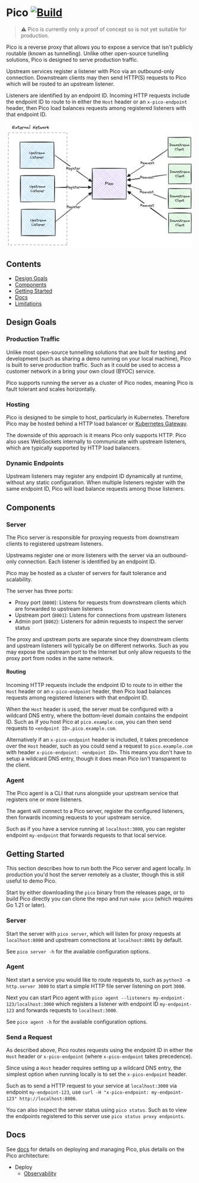 # Pico [![Build](https://github.com/andydunstall/pico/actions/workflows/build.yaml/badge.svg)](https://github.com/andydunstall/pico/actions/workflows/build.yaml)

> :warning: Pico is currently only a proof of concept so is not yet suitable
for production.

Pico is a reverse proxy that allows you to expose a service that isn't publicly
routable (known as tunnelling). Unlike other open-source tunelling solutions,
Pico is designed to serve production traffic.

Upstream services register a listener with Pico via an outbound-only
connection. Downstream clients may then send HTTP(S) requests to Pico which
will be routed to an upstream listener.

Listeners are identified by an endpoint ID. Incoming HTTP requests include the
endpoint ID to route to in either the `Host` header or an `x-pico-endpoint`
header, then Pico load balances requests among registered listeners with that
endpoint ID.

![overview](assets/images/overview.png)

## Contents

- [Design Goals](#design-goals)
- [Components](#components)
- [Getting Started](#getting-started)
- [Docs](#docs)
- [Limitations](#limitations)

## Design Goals

### Production Traffic
Unlike most open-source tunnelling solutions that are built for testing and
development (such as sharing a demo running on your local machine), Pico is
built to serve production traffic. Such as it could be used to access a
customer network in a bring your own cloud (BYOC) service.

Pico supports running the server as a cluster of Pico nodes, meaning Pico is
fault tolerant and scales horizontally.

### Hosting
Pico is designed to be simple to host, particularly in Kubernetes. Therefore
Pico may be hosted behind a HTTP load balancer or
[Kubernetes Gateway](https://kubernetes.io/docs/concepts/services-networking/gateway/).

The downside of this approach is it means Pico only supports HTTP. Pico
also uses WebSockets internally to communicate with upstream listeners, which
are typically supported by HTTP load balancers.

### Dynamic Endpoints
Upstream listeners may register any endpoint ID dynamically at runtime, without
any static configuration. When multiple listeners register with the same
endpoint ID, Pico will load balance requests among those listeners.

## Components

### Server
The Pico server is responsible for proxying requests from downstream clients to
registered upstream listeners.

Upstreams register one or more listeners with the server via an outbound-only
connection. Each listener is identified by an endpoint ID.

Pico may be hosted as a cluster of servers for fault tolerance and scalability.

The server has three ports:
* Proxy port (`8000`): Listens for requests from downstream clients which
are forwarded to upstream listeners
* Upstream port (`8001`): Listens for connections from upstream listeners
* Admin port (`8002`): Listeners for admin requests to inspect the server
status

The proxy and upstream ports are separate since they downstream clients and
upstream listeners will typically be on different networks. Such as you may
expose the upstream port to the Internet but only allow requests to the proxy
port from nodes in the same network.

#### Routing
Incoming HTTP requests include the endpoint ID to route to in either the `Host`
header or an `x-pico-endpoint` header, then Pico load balances requests among
registered listeners with that endpoint ID.

When the `Host` header is used, the server must be configured with a wildcard
DNS entry, where the bottom-level domain contains the endpoint ID. Such as if
you host Pico at `pico.example.com`, you can then send requests to
`<endpoint ID>.pico.example.com`.

Alternatively if an `x-pico-endpoint` header is included, it takes precedence
over the `Host` header, such as you could send a request to `pico.example.com`
with header `x-pico-endpoint: <endpoint ID>`. This means you don't have to
setup a wildcard DNS entry, though it does mean Pico isn't transparent to the
client.

### Agent
The Pico agent is a CLI that runs alongside your upstream service that
registers one or more listeners.

The agent will connect to a Pico server, register the configured listeners,
then forwards incoming requests to your upstream service.

Such as if you have a service running at `localhost:3000`, you can register
endpoint `my-endpoint` that forwards requests to that local service.

## Getting Started
This section describes how to run both the Pico server and agent locally. In
production you'd host the server remotely as a cluster, though this is still
useful to demo Pico.

Start by either downloading the `pico` binary from the releases page, or to
build Pico directly you can clone the repo and run `make pico` (which requires
Go 1.21 or later).

### Server
Start the server with `pico server`, which will listen for proxy requests at
`localhost:8000` and upstream connections at `localhost:8001` by default.

See `pico server -h` for the available configuration options.

### Agent
Next start a service you would like to route requests to, such as
`python3 -m http.server 3000` to start a simple HTTP file server listening on
port `3000`.

Next you can start Pico agent with
`pico agent --listeners my-endpoint-123/localhost:3000` which registers a
listener with endpoint ID `my-endpoint-123` and forwards requests to
`localhost:3000`.

See `pico agent -h` for the available configuration options.

### Send a Request
As described above, Pico routes requests using the endpoint ID in either the
`Host` header or `x-pico-endpoint` (where `x-pico-endpoint` takes precedence).

Since using a `Host` header requires setting up a wildcard DNS entry, the
simplest option when running locally is to set the `x-pico-endpoint` header.

Such as to send a HTTP request to your service at `localhost:3000` via endpoint
`my-endpoint-123`, use
`curl -H "x-pico-endpoint: my-endpoint-123" http://localhost:8000`.

You can also inspect the server status using `pico status`. Such as to view the
endpoints registered to this server use `pico status proxy endpoints`.

## Docs
See [docs](./docs) for details on deploying and managing Pico, plus details on
the Pico architecture:
- Deploy
  - [Observability](./docs/deploy/observability.md)
